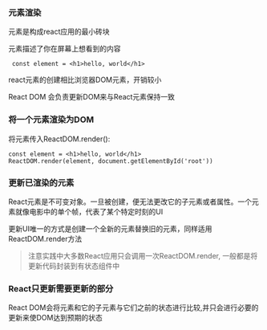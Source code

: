 ### 元素渲染

元素是构成react应用的最小砖块

元素描述了你在屏幕上想看到的内容

~~~
 const element = <h1>hello, world</h1>
~~~

react元素的创建相比浏览器DOM元素，开销较小

React DOM 会负责更新DOM来与React元素保持一致

### 将一个元素渲染为DOM

将元素传入ReactDOM.render():

~~~ 
const element = <h1>hello, world</h1>
ReactDOM.render(element, document.getElementById('root'))
~~~

### 更新已渲染的元素

React元素是不可变对象。一旦被创建，便无法更改它的子元素或者属性。一个元素就像电影中的单个帧，代表了某个特定时刻的UI

更新UI唯一的方式是创建一个全新的元素替换旧的元素，同样适用ReactDOM.render方法


> 注意实践中大多数React应用只会调用一次ReactDOM.render, 一般都是将更新代码封装到有状态组件中

### React只更新需要更新的部分

React DOM会将元素和它的子元素与它们之前的状态进行比较,并只会进行必要的更新来使DOM达到预期的状态